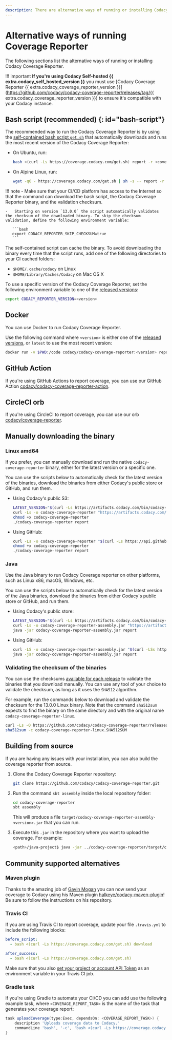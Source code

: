 ```yaml
---
description: There are alternative ways of running or installing Codacy Coverage Reporter, such as running a Docker image, using a GitHub Action or CircleCI orb, downloading a binary for your operating system, or building the binary from source.
---
```


# Alternative ways of running Coverage Reporter

The following sections list the alternative ways of running or installing Codacy Coverage Reporter.

!!! important
    **If you're using Codacy Self-hosted {{ extra.codacy_self_hosted_version }}** you must use [Codacy Coverage Reporter {{ extra.codacy_coverage_reporter_version }}](https://github.com/codacy/codacy-coverage-reporter/releases/tag/{{ extra.codacy_coverage_reporter_version }}) to ensure it's compatible with your Codacy instance.

## Bash script (recommended) {: id="bash-script"}

The recommended way to run the Codacy Coverage Reporter is by using the [self-contained bash script `get.sh`](https://github.com/codacy/codacy-coverage-reporter/blob/master/get.sh) that automatically downloads and runs the most recent version of the Codacy Coverage Reporter:

-   On Ubuntu, run:

    ```bash
    bash <(curl -Ls https://coverage.codacy.com/get.sh) report -r <coverage report file name>
    ```

-   On Alpine Linux, run:

    ```sh
    wget -qO - https://coverage.codacy.com/get.sh | sh -s -- report -r <coverage report file name>
    ```

!!! note
    -   Make sure that your CI/CD platform has access to the Internet so that the command can download the bash script, the Codacy Coverage Reporter binary, and the validation checksum.

    -   Starting on version `13.0.0` the script automatically validates the checksum of the downloaded binary. To skip the checksum validation, define the following environment variable:

       ```bash
       export CODACY_REPORTER_SKIP_CHECKSUM=true
       ```

The self-contained script can cache the binary. To avoid downloading the binary every time that the script runs, add one of the following directories to your CI cached folders:

-   `$HOME/.cache/codacy` on Linux
-   `$HOME/Library/Caches/Codacy` on Mac OS X

To use a specific version of the Codacy Coverage Reporter, set the following environment variable to one of the [released versions](https://github.com/codacy/codacy-coverage-reporter/releases):

```bash
export CODACY_REPORTER_VERSION=<version>
```

## Docker

You can use Docker to run Codacy Coverage Reporter.

Use the following command where `<version>` is either one of the [released versions](https://github.com/codacy/codacy-coverage-reporter/releases), or `latest` to use the most recent version:

```bash
docker run -v $PWD:/code codacy/codacy-coverage-reporter:<version> report
```

## GitHub Action

If you're using GitHub Actions to report coverage, you can use our GitHub Action [<span class="skip-vale">codacy/codacy-coverage-reporter-action</span>](https://github.com/codacy/codacy-coverage-reporter-action).

## CircleCI orb

If you're using CircleCI to report coverage, you can use our orb [<span class="skip-vale">codacy/coverage-reporter</span>](https://circleci.com/orbs/registry/orb/codacy/coverage-reporter).

## Manually downloading the binary

### Linux amd64

If you prefer, you can manually download and run the native `codacy-coverage-reporter` binary, either for the latest version or a specific one.

You can use the scripts below to automatically check for the latest version of the binaries, download the binaries from either Codacy's public store or GitHub, and run them.

-   Using Codacy's public S3:

    ```bash
    LATEST_VERSION="$(curl -Ls https://artifacts.codacy.com/bin/codacy-coverage-reporter/latest)"
    curl -Ls -o codacy-coverage-reporter "https://artifacts.codacy.com/bin/codacy-coverage-reporter/${LATEST_VERSION}/codacy-coverage-reporter-linux"
    chmod +x codacy-coverage-reporter
    ./codacy-coverage-reporter report
    ```

-   Using GitHub:

    ```bash
    curl -Ls -o codacy-coverage-reporter "$(curl -Ls https://api.github.com/repos/codacy/codacy-coverage-reporter/releases/latest | jq -r '.assets | map({name, browser_download_url} | select(.name | contains("codacy-coverage-reporter-linux"))) | .[0].browser_download_url')"
    chmod +x codacy-coverage-reporter
    ./codacy-coverage-reporter report
    ```

### Java

Use the Java binary to run Codacy Coverage reporter on other platforms, such as Linux x86, macOS, Windows, etc.

You can use the scripts below to automatically check for the latest version of the Java binaries, download the binaries from either Codacy's public store or GitHub, and run them.

-   Using Codacy's public store:

    ```bash
    LATEST_VERSION="$(curl -Ls https://artifacts.codacy.com/bin/codacy-coverage-reporter/latest)"
    curl -Ls -o codacy-coverage-reporter-assembly.jar "https://artifacts.codacy.com/bin/codacy-coverage-reporter/${LATEST_VERSION}/codacy-coverage-reporter-assembly.jar"
    java -jar codacy-coverage-reporter-assembly.jar report
    ```

-   Using GitHub:

    ```bash
    curl -LS -o codacy-coverage-reporter-assembly.jar "$(curl -LSs https://api.github.com/repos/codacy/codacy-coverage-reporter/releases/latest | jq -r '.assets | map({name, browser_download_url} | select(.name | endswith(".jar"))) | .[0].browser_download_url')"
    java -jar codacy-coverage-reporter-assembly.jar report
    ```

### Validating the checksum of the binaries

You can use the checksums [available for each release](https://github.com/codacy/codacy-coverage-reporter/releases) to validate the binaries that you download manually. You can use any tool of your choice to validate the checksum, as long as it uses the `SHA512` algorithm.

For example, run the commands below to download and validate the checksum for the 13.0.0 Linux binary. Note that the command `sha512sum` expects to find the binary on the same directory and with the original name `codacy-coverage-reporter-linux`.

```bash
curl -Ls -O https://github.com/codacy/codacy-coverage-reporter/releases/download/13.0.0/codacy-coverage-reporter-linux.SHA512SUM
sha512sum -c codacy-coverage-reporter-linux.SHA512SUM
```

## Building from source

If you are having any issues with your installation, you can also build the coverage reporter from source.

1.  Clone the Codacy Coverage Reporter repository:

    ```bash
    git clone https://github.com/codacy/codacy-coverage-reporter.git
    ```

1.  Run the command `sbt assembly` inside the local repository folder:

    ```bash
    cd codacy-coverage-reporter
    sbt assembly
    ```

    This will produce a file `target/codacy-coverage-reporter-assembly-<version>.jar` that you can run.

1.  Execute this `.jar` in the repository where you want to upload the coverage. For example:

    ```bash
    <path>/java-project$ java -jar ../codacy-coverage-reporter/target/codacy-coverage-reporter-assembly-<version>.jar report
    ```

## Community supported alternatives

### Maven plugin

Thanks to the amazing job of [<span class="skip-vale">Gavin Mogan</span>](https://github.com/halkeye) you can now send your coverage to Codacy using his Maven plugin [<span class="skip-vale">halkeye/codacy-maven-plugin</span>](https://github.com/halkeye/codacy-maven-plugin)! Be sure to follow the instructions on his repository.

### Travis CI

If you are using Travis CI to report coverage, update your file `.travis.yml` to include the following blocks:

```yaml
before_script:
  - bash <(curl -Ls https://coverage.codacy.com/get.sh) download

after_success:
  - bash <(curl -Ls https://coverage.codacy.com/get.sh)
```

Make sure that you also [set your project or account API Token](index.md#authenticate) as an environment variable in your Travis CI job.

### Gradle task

If you're using Gradle to automate your CI/CD you can add use the following example task, where `<COVERAGE_REPORT_TASK>` is the name of the task that generates your coverage report:

```groovy
task uploadCoverage(type:Exec, dependsOn: <COVERAGE_REPORT_TASK>) {
    description 'Uploads coverage data to Codacy.'
    commandLine 'bash', '-c', 'bash <(curl -Ls https://coverage.codacy.com/get.sh) report'
}
```
